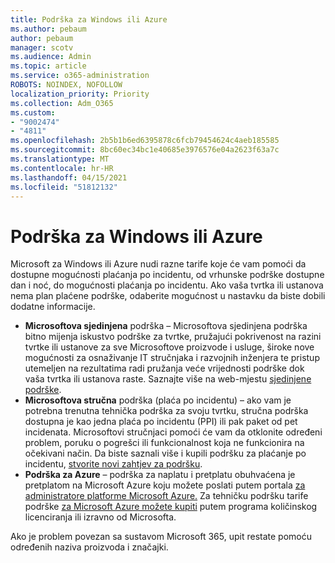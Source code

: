 ```yaml
---
title: Podrška za Windows ili Azure
ms.author: pebaum
author: pebaum
manager: scotv
ms.audience: Admin
ms.topic: article
ms.service: o365-administration
ROBOTS: NOINDEX, NOFOLLOW
localization_priority: Priority
ms.collection: Adm_O365
ms.custom:
- "9002474"
- "4811"
ms.openlocfilehash: 2b5b1b6ed6395878c6fcb79454624c4aeb185585
ms.sourcegitcommit: 8bc60ec34bc1e40685e3976576e04a2623f63a7c
ms.translationtype: MT
ms.contentlocale: hr-HR
ms.lasthandoff: 04/15/2021
ms.locfileid: "51812132"
---
```

# <a name="get-support-for-windows-or-azure"></a>Podrška za Windows ili Azure

Microsoft za Windows ili Azure nudi razne tarife koje će vam pomoći da dostupne mogućnosti plaćanja po incidentu, od vrhunske podrške dostupne dan i noć, do mogućnosti plaćanja po incidentu. Ako vaša tvrtka ili ustanova nema plan plaćene podrške, odaberite mogućnost u nastavku da biste dobili dodatne informacije.

- **Microsoftova sjedinjena** podrška – Microsoftova sjedinjena podrška bitno mijenja iskustvo podrške za tvrtke, pružajući pokrivenost na razini tvrtke ili ustanove za sve Microsoftove proizvode i usluge, široke nove mogućnosti za osnaživanje IT stručnjaka i razvojnih inženjera te pristup utemeljen na rezultatima radi pružanja veće vrijednosti podrške dok vaša tvrtka ili ustanova raste. Saznajte više na web-mjestu [sjedinjene podrške](https://aka.ms/unified-support).
- **Microsoftova stručna** podrška (plaća po incidentu) – ako vam je potrebna trenutna tehnička podrška za svoju tvrtku, stručna podrška dostupna je kao jedna plaća po incidentu (PPI) ili pak paket od pet incidenata. Microsoftovi stručnjaci pomoći će vam da otklonite određeni problem, poruku o pogrešci ili funkcionalnost koja ne funkcionira na očekivani način. Da biste saznali više i kupili podršku za plaćanje po incidentu, [stvorite novi zahtjev za podršku](https://support.microsoft.com/supportforbusiness/productselection).
- **Podrška za Azure** – podrška za naplatu i pretplatu obuhvaćena je pretplatom na Microsoft Azure koju možete poslati putem portala [za administratore platforme Microsoft Azure.](https://portal.azure.com/) Za tehničku podršku tarife podrške [za Microsoft Azure možete kupiti](https://azure.microsoft.com/support/plans/) putem programa količinskog licenciranja ili izravno od Microsofta.

Ako je problem povezan sa sustavom Microsoft 365, upit restate pomoću određenih naziva proizvoda i značajki.
